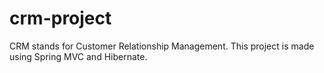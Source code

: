 # crm-project
CRM stands for Customer Relationship Management. This project is made using Spring MVC and Hibernate.
